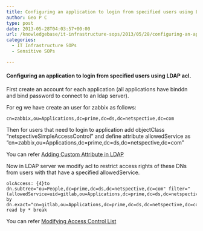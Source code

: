 ```yaml
---
title: Configuring an application to login from specified users using LDAP acl.
author: Geo P C
type: post
date: 2013-05-28T04:03:57+00:00
url: /knowledgebase/it-infrastructure-sops/2013/05/28/configuring-an-application-to-login-from-specified-users-using-ldap-acl/
categories:
  - IT Infrastructure SOPs
  - Sensitive SOPs

---
```

#### Configuring an application to login from specified users using LDAP acl.

First create an account for each application (all applications have binddn and bind password to connect to an ldap server).

For eg we have create an user for zabbix as follows:

    cn=zabbix,ou=Applications,dc=prime,dc=ds,dc=netspective,dc=com
    

Then for users that need to login to application add objectClass &#8220;netspectiveSimpleAccessControl&#8221; and define attribute allowedService as &#8220;cn=zabbix,ou=Applications,dc=prime,dc=ds,dc=netspective,dc=com&#8221;

You can refer [Adding Custom Attribute in LDAP][1]

Now in LDAP server we modify acl to restrict access rights of these DNs from users with that have a specified allowedService.

    olcAccess: {4}to dn.subtree="ou=People,dc=prime,dc=ds,dc=netspective,dc=com" filter="(allowedService=uid=gitlab,ou=Applications,dc=prime,dc=ds,dc=netspective,dc=com)" by dn.exact="cn=gitlab,ou=Applications,dc=prime,dc=ds,dc=netspective,dc=com" read by * break
    

You can refer [Modifying Access Control List][2]

 [1]: https://www.netspective.com/knowledgebase/it-infrastructure-sops/2013/05/27/adding-a-custom-attribute-in-ldap/
 [2]: https://www.netspective.com/knowledgebase/it-infrastructure-sops/2013/05/27/modifying-access-control-list-in-ldap/